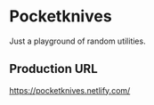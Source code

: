 # Pocketknives

Just a playground of random utilities.

## Production URL

https://pocketknives.netlify.com/
